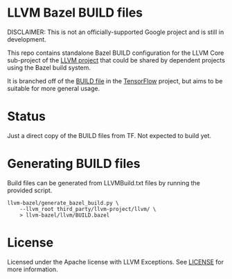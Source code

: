 # LLVM Bazel BUILD files

DISCLAIMER: This is not an officially-supported Google project and is still in
development.

This repo contains standalone Bazel BUILD configuration for the LLVM Core
sub-project of the [LLVM project](http://llvm.org/) that could be shared by
dependent projects using the Bazel build system.

It is branched off of the
[BUILD file](https://github.com/tensorflow/tensorflow/blob/master/third_party/llvm/llvm.autogenerated.BUILD)
in the [TensorFlow](http://tensorflow.org) project, but aims to be suitable for
more general usage.

# Status

Just a direct copy of the BUILD files from TF. Not expected to build yet.

# Generating BUILD files

Build files can be generated from LLVMBuild.txt files by running the provided
script.

```shell
llvm-bazel/generate_bazel_build.py \
    --llvm_root third_party/llvm-project/llvm/ \
    > llvm-bazel/llvm/BUILD.bazel
```

# License
Licensed under the Apache license with LLVM Exceptions. See [LICENSE](LICENSE)
for more information.

